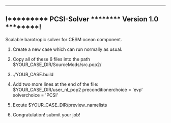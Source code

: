 -----------------------------------------------------
!********* PCSI-Solver ******** Version 1.0 ********!
-----------------------------------------------------

Scalable barotropic solver for CESM ocean component.


1. Create a new case which can run normally as usual.

2. Copy all of these 6 files into the path $YOUR_CASE_DIR/SourceMods/src.pop2/

3. ./YOUR_CASE.build

4. Add two more lines at the end of the file: $YOUR_CASE_DIR/user_nl_pop2
   preconditionerchoice = 'evp'
   solverchoice = 'PCSI'

5. Excute $YOUR_CASE_DIR/preview_namelists

6. Congratulation! submit your job!
